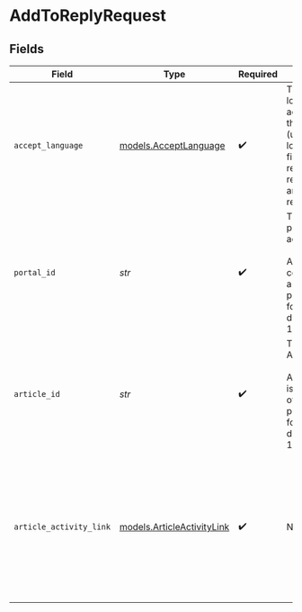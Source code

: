 # AddToReplyRequest


## Fields

| Field                                                                                                                           | Type                                                                                                                            | Required                                                                                                                        | Description                                                                                                                     | Example                                                                                                                         |
| ------------------------------------------------------------------------------------------------------------------------------- | ------------------------------------------------------------------------------------------------------------------------------- | ------------------------------------------------------------------------------------------------------------------------------- | ------------------------------------------------------------------------------------------------------------------------------- | ------------------------------------------------------------------------------------------------------------------------------- |
| `accept_language`                                                                                                               | [models.AcceptLanguage](../models/acceptlanguage.md)                                                                            | :heavy_check_mark:                                                                                                              | The Language locale accepted by the client (used for locale specific fields in resource representation and in error responses). | en-US                                                                                                                           |
| `portal_id`                                                                                                                     | *str*                                                                                                                           | :heavy_check_mark:                                                                                                              | The ID of the portal being accessed.<br><br>A portal ID is composed of a 2-4 letter prefix, followed by a dash and 4-15 digits. | PROD-1000                                                                                                                       |
| `article_id`                                                                                                                    | *str*                                                                                                                           | :heavy_check_mark:                                                                                                              | The ID of the Article.<br><br>An Article ID is composed of a 2-4 letter prefix followed by a dash and 4-15 digits.              | PROD-2996                                                                                                                       |
| `article_activity_link`                                                                                                         | [models.ArticleActivityLink](../models/articleactivitylink.md)                                                                  | :heavy_check_mark:                                                                                                              | N/A                                                                                                                             | {<br/>"editionId": "PROD-13015",<br/>"versionId": "PROD-12416",<br/>"language": {<br/>"code": "en-US"<br/>}<br/>}               |